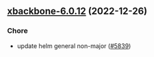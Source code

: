 

## [xbackbone-6.0.12](https://github.com/truecharts/charts/compare/xbackbone-6.0.11...xbackbone-6.0.12) (2022-12-26)

### Chore

- update helm general non-major ([#5839](https://github.com/truecharts/charts/issues/5839))
  
  